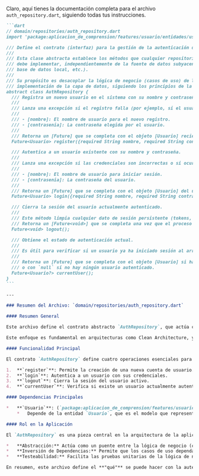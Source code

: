 Claro, aquí tienes la documentación completa para el archivo `auth_repository.dart`, siguiendo todas tus instrucciones.

````markdown
```dart
// domain/repositories/auth_repository.dart
import 'package:aplicacion_de_comprension/features/usuario/entidades/usuario.dart';

/// Define el contrato (interfaz) para la gestión de la autenticación de usuarios.
///
/// Esta clase abstracta establece los métodos que cualquier repositorio de autenticación
/// debe implementar, independientemente de la fuente de datos subyacente (Firebase, una API REST,
/// base de datos local, etc.).
///
/// Su propósito es desacoplar la lógica de negocio (casos de uso) de los detalles de
/// implementación de la capa de datos, siguiendo los principios de la Arquitectura Limpia.
abstract class AuthRepository {
  /// Registra un nuevo usuario en el sistema con su nombre y contraseña.
  ///
  /// Lanza una excepción si el registro falla (por ejemplo, si el usuario ya existe).
  ///
  /// - [nombre]: El nombre de usuario para el nuevo registro.
  /// - [contrasenia]: La contraseña elegida por el usuario.
  ///
  /// Retorna un [Future] que se completa con el objeto [Usuario] recién creado.
  Future<Usuario> register({required String nombre, required String contrasenia});

  /// Autentica a un usuario existente con su nombre y contraseña.
  ///
  /// Lanza una excepción si las credenciales son incorrectas o si ocurre otro error.
  ///
  /// - [nombre]: El nombre de usuario para iniciar sesión.
  /// - [contrasenia]: La contraseña del usuario.
  ///
  /// Retorna un [Future] que se completa con el objeto [Usuario] del usuario autenticado.
  Future<Usuario> login({required String nombre, required String contrasenia});

  /// Cierra la sesión del usuario actualmente autenticado.
  ///
  /// Este método limpia cualquier dato de sesión persistente (tokens, etc.).
  /// Retorna un [Future<void>] que se completa una vez que el proceso ha finalizado.
  Future<void> logout();

  /// Obtiene el estado de autenticación actual.
  ///
  /// Es útil para verificar si un usuario ya ha iniciado sesión al arrancar la aplicación.
  ///
  /// Retorna un [Future] que se completa con el objeto [Usuario] si hay una sesión activa,
  /// o con `null` si no hay ningún usuario autenticado.
  Future<Usuario?> currentUser();
}
```

---

### Resumen del Archivo: `domain/repositories/auth_repository.dart`

#### Resumen General

Este archivo define el contrato abstracto `AuthRepository`, que actúa como una interfaz para todas las operaciones relacionadas con la autenticación de usuarios en la aplicación. Al ser una clase abstracta, no contiene ninguna implementación lógica, sino que establece las firmas de los métodos que cualquier repositorio concreto de autenticación deberá implementar.

Este enfoque es fundamental en arquitecturas como Clean Architecture, ya que permite que la capa de dominio (donde reside este repositorio) permanezca independiente de las fuentes de datos externas (Firebase, API, etc.).

#### Funcionalidad Principal

El contrato `AuthRepository` define cuatro operaciones esenciales para la gestión de usuarios:

1.  **`register`**: Permite la creación de una nueva cuenta de usuario.
2.  **`login`**: Autentica a un usuario con sus credenciales.
3.  **`logout`**: Cierra la sesión del usuario activo.
4.  **`currentUser`**: Verifica si existe un usuario actualmente autenticado en la aplicación.

#### Dependencias Principales

*   **`Usuario`**: (`package:aplicacion_de_comprension/features/usuario/entidades/usuario.dart`)
    *   Depende de la entidad `Usuario`, que es el modelo que representa a un usuario dentro del dominio de la aplicación. Todos los métodos que devuelven información del usuario lo hacen a través de este objeto.

#### Rol en la Aplicación

El `AuthRepository` es una pieza central en la arquitectura de la aplicación. Su rol es:

*   **Abstracción:** Actúa como un puente entre la lógica de negocio (casos de uso que necesitan registrar, loguear, etc.) y la capa de datos (la implementación que realmente habla con Firebase o una API).
*   **Inversión de Dependencias:** Permite que los casos de uso dependan de esta abstracción y no de una implementación concreta, facilitando la sustitución de la fuente de datos (por ejemplo, cambiar de Firebase a una API propia) sin modificar la lógica de negocio.
*   **Testeabilidad:** Facilita las pruebas unitarias de la lógica de negocio, ya que se puede proporcionar una implementación "falsa" (mock) de este repositorio para simular diferentes escenarios de autenticación (éxito, fallo, usuario no encontrado, etc.).

En resumen, este archivo define el **"qué"** se puede hacer con la autenticación, dejando el **"cómo"** a las clases que lo implementen en la capa de infraestructura/datos.
````